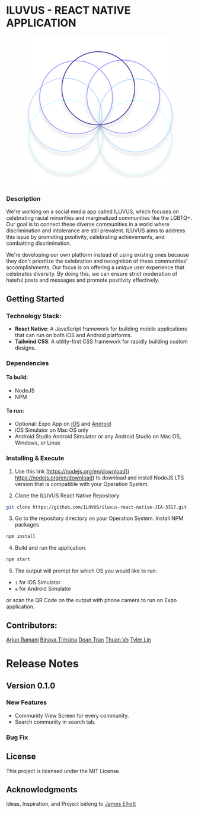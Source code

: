 # ILUVUS - REACT NATIVE APPLICATION

<p align="center">
<img src="./img/icon.png" width="400" height="auto" />
</p>

### Description

We're working on a social media app called ILUVUS, which focuses on celebrating racial minorities and marginalized communities like the LGBTQ+. Our goal is to connect these diverse communities in a world where discrimination and intolerance are still prevalent. ILUVUS aims to address this issue by promoting positivity, celebrating achievements, and combatting discrimination.

We're developing our own platform instead of using existing ones because they don't prioritize the celebration and recognition of these communities' accomplishments. Our focus is on offering a unique user experience that celebrates diversity. By doing this, we can ensure strict moderation of hateful posts and messages and promote positivity effectively.

## Getting Started

### Technology Stack:

- **React Native**: A JavaScript framework for building mobile applications that can run on both iOS and Android platforms.
- **Tailwind CSS**: A utility-first CSS framework for rapidly building custom designs.

### Dependencies

#### To build:
* NodeJS
* NPM

#### To run:
* Optional: Expo App on [iOS]( https://apps.apple.com/us/app/expo-go/id982107779) and [Android]( https://play.google.com/store/apps/details?id=host.exp.exponent&hl=en_US&gl=US&pli=1)
* iOS Simulator on Mac OS only
* Android Studio Android Simulator or any Android Studio on Mac OS, Windows, or Linux

### Installing & Execute

1. Use this link [https://nodejs.org/en/download]( https://nodejs.org/en/download) to download and install NodeJS LTS version that is compatible with your Operation System.

2. Clone the ILUVUS React Native Repository:
```bash
git clone https://github.com/ILUVUS/iluvus-react-native-JIA-3317.git
```

3. Go to the repository directory on your Operation System. Install NPM packages
```bash
npm install
```  

4. Build and run the application:
```bash
npm start
```

5. The output will prompt for which OS you would like to run:
* `i` for iOS Simulator
* `a` for Android Simulator

or scan the QR Code on the output with phone camera to run on Expo application.

## Contributors:

[Arjun Ramani](#)
[Binaya Timsina](#)
[Doan Tran](#)
[Thuan Vo](#)
[Tyler Lin](#)

# Release Notes

## Version 0.1.0

### New Features

- Community View Screen for every community.
- Search community in search tab.

### Bug Fix

## License

This project is licensed under the MIT License.

## Acknowledgments

Ideas, Inspiration, and Project belong to [James Elliott](#)
